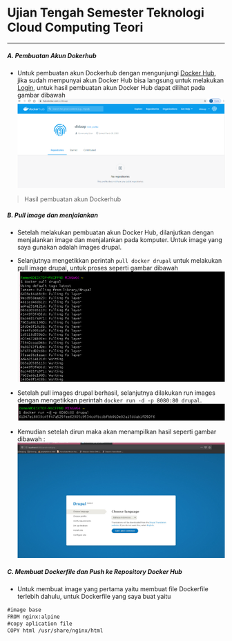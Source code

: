 # Ujian Tengah Semester Teknologi Cloud Computing Teori
-------------------------------------------------------------------------------------
##### A. Pembuatan Akun Dokerhub
* Untuk pembuatan akun Dockerhub dengan mengunjungi [Docker Hub](https://hub.docker.com/), jika sudah mempunyai akun Docker Hub bisa langsung untuk melakukan [Login](https://id.docker.com/login/?next=%2Fid%2Foauth%2Fauthorize%2F%3Fclient_id%3D43f17c5f-9ba4-4f13-853d-9d0074e349a7%26next%3D%252F%253Fref%253Dlogin%26nonce%3DeyJhbGciOiJIUzI1NiIsInR5cCI6IkpXVCJ9.eyJhdWQiOiI0M2YxN2M1Zi05YmE0LTRmMTMtODUzZC05ZDAwNzRlMzQ5YTciLCJleHAiOjE1ODU1MTQ1NzUsImlhdCI6MTU4NTUxNDI3NSwicmZwIjoidVd2UDNXQ04taEJCYzBfYy1wRUVYZz09IiwidGFyZ2V0X2xpbmtfdXJpIjoiLz9yZWY9bG9naW4ifQ.7xqSCH9ncCNtvK2U-1wlRBvCxeLmViw9rpQ6w6mglLo%26redirect_uri%3Dhttps%253A%252F%252Fhub.docker.com%252Fsso%252Fcallback%26response_type%3Dcode%26scope%3Dopenid%26state%3DeyJhbGciOiJIUzI1NiIsInR5cCI6IkpXVCJ9.eyJhdWQiOiI0M2YxN2M1Zi05YmE0LTRmMTMtODUzZC05ZDAwNzRlMzQ5YTciLCJleHAiOjE1ODU1MTQ1NzUsImlhdCI6MTU4NTUxNDI3NSwicmZwIjoidVd2UDNXQ04taEJCYzBfYy1wRUVYZz09IiwidGFyZ2V0X2xpbmtfdXJpIjoiLz9yZWY9bG9naW4ifQ.7xqSCH9ncCNtvK2U-1wlRBvCxeLmViw9rpQ6w6mglLo), untuk hasil pembuatan akun Docker Hub dapat dilihat pada gambar dibawah
![Gambar Akun Dockerhub](https://github.com/didaap/uts-tekn-cloud-computing/blob/master/akun%20Docker.PNG)
> Hasil pembuatan akun Dockerhub

##### B. Pull image dan menjalankan
* Setelah melakukan pembuatan akun Docker Hub, dilanjutkan dengan menjalankan image dan menjalankan pada komputer. Untuk image yang saya gunakan adalah images drupal.

* Selanjutnya mengetikkan perintah `pull docker drupal` untuk melakukan pull image drupal, untuk proses seperti gambar dibawah
![Proses pull images drupal](https://github.com/didaap/uts-tekn-cloud-computing/blob/master/pull%20drupal.jpg)

* Setelah pull images drupal berhasil, selanjutnya dilakukan run images dengan mengetikkan perintah `docker run -d -p 8080:80 drupal`. 
![Run images drupal](https://github.com/didaap/uts-tekn-cloud-computing/blob/master/run%20drupal%202.jpg)

* Kemudian setelah dirun maka akan menampilkan hasil seperti gambar dibawah :
![Hasil](https://github.com/didaap/uts-tekn-cloud-computing/blob/master/hasil.jpg)


##### C. Membuat Dockerfile dan Push ke Repository Docker Hub
* Untuk membuat image yang pertama yaitu membuat file Dockerfile terlebih dahulu, untuk Dockerfile yang saya buat yaitu
```
#image base
FROM nginx:alpine
#copy aplication file
COPY html /usr/share/nginx/html
```